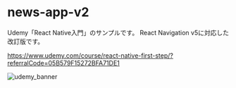 # news-app-v2
Udemy「React Native入門」のサンプルです。
React Navigation v5に対応した改訂版です。

https://www.udemy.com/course/react-native-first-step/?referralCode=05B579F15272BFA71DE1

![udemy_banner](https://user-images.githubusercontent.com/7026785/75599698-aed0fb80-5aea-11ea-81d5-06b8d4f98a96.jpg)

